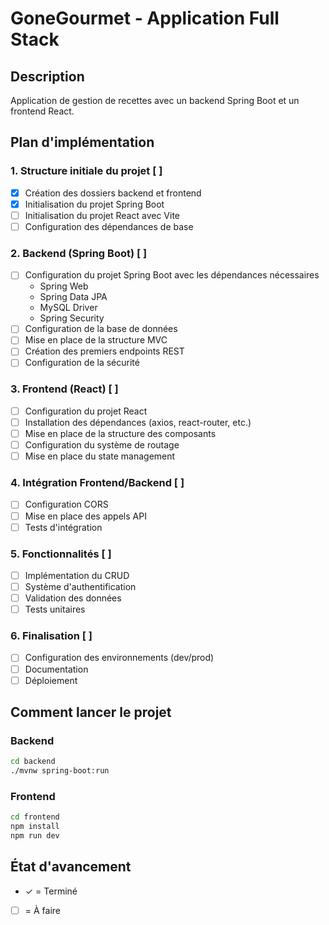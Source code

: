 # GoneGourmet - Application Full Stack

## Description

Application de gestion de recettes avec un backend Spring Boot et un frontend React.

## Plan d'implémentation

### 1. Structure initiale du projet [ ]

- [x] Création des dossiers backend et frontend
- [x] Initialisation du projet Spring Boot
- [ ] Initialisation du projet React avec Vite
- [ ] Configuration des dépendances de base

### 2. Backend (Spring Boot) [ ]

- [ ] Configuration du projet Spring Boot avec les dépendances nécessaires
  - Spring Web
  - Spring Data JPA
  - MySQL Driver
  - Spring Security
- [ ] Configuration de la base de données
- [ ] Mise en place de la structure MVC
- [ ] Création des premiers endpoints REST
- [ ] Configuration de la sécurité

### 3. Frontend (React) [ ]

- [ ] Configuration du projet React
- [ ] Installation des dépendances (axios, react-router, etc.)
- [ ] Mise en place de la structure des composants
- [ ] Configuration du système de routage
- [ ] Mise en place du state management

### 4. Intégration Frontend/Backend [ ]

- [ ] Configuration CORS
- [ ] Mise en place des appels API
- [ ] Tests d'intégration

### 5. Fonctionnalités [ ]

- [ ] Implémentation du CRUD
- [ ] Système d'authentification
- [ ] Validation des données
- [ ] Tests unitaires

### 6. Finalisation [ ]

- [ ] Configuration des environnements (dev/prod)
- [ ] Documentation
- [ ] Déploiement

## Comment lancer le projet

### Backend

```bash
cd backend
./mvnw spring-boot:run
```

### Frontend

```bash
cd frontend
npm install
npm run dev
```

## État d'avancement

- ✓ = Terminé
- [ ] = À faire
